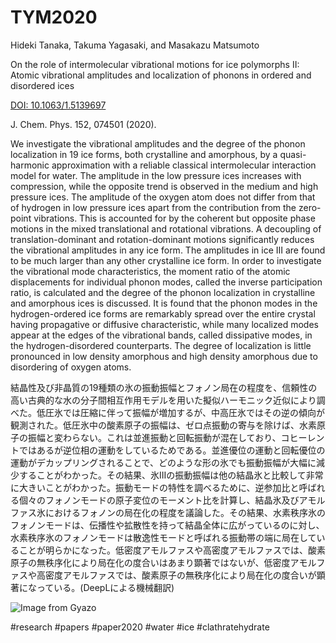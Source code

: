 # TYM2020

Hideki Tanaka, Takuma Yagasaki, and Masakazu Matsumoto

On the role of intermolecular vibrational motions for ice polymorphs II: Atomic vibrational amplitudes and localization of phonons in ordered and disordered ices

[DOI: 10.1063/1.5139697](https://doi.org/10.1063/1.5139697)

J. Chem. Phys. 152, 074501 (2020).

We investigate the vibrational amplitudes and the degree of the phonon localization in 19 ice forms, both crystalline and amorphous, by a quasi-harmonic approximation with a reliable classical intermolecular interaction model for water. The amplitude in the low pressure ices increases with compression, while the opposite trend is observed in the medium and high pressure ices. The amplitude of the oxygen atom does not differ from that of hydrogen in low pressure ices apart from the contribution from the zero-point vibrations. This is accounted for by the coherent but opposite phase motions in the mixed translational and rotational vibrations. A decoupling of translation-dominant and rotation-dominant motions significantly reduces the vibrational amplitudes in any ice form. The amplitudes in ice III are found to be much larger than any other crystalline ice form. In order to investigate the vibrational mode characteristics, the moment ratio of the atomic displacements for individual phonon modes, called the inverse participation ratio, is calculated and the degree of the phonon localization in crystalline and amorphous ices is discussed. It is found that the phonon modes in the hydrogen-ordered ice forms are remarkably spread over the entire crystal having propagative or diffusive characteristic, while many localized modes appear at the edges of the vibrational bands, called dissipative modes, in the hydrogen-disordered counterparts. The degree of localization is little pronounced in low density amorphous and high density amorphous due to disordering of oxygen atoms.

結晶性及び非晶質の19種類の氷の振動振幅とフォノン局在の程度を、信頼性の高い古典的な水の分子間相互作用モデルを用いた擬似ハーモニック近似により調べた。低圧氷では圧縮に伴って振幅が増加するが、中高圧氷ではその逆の傾向が観測された。低圧氷中の酸素原子の振幅は、ゼロ点振動の寄与を除けば、水素原子の振幅と変わらない。これは並進振動と回転振動が混在しており、コヒーレントではあるが逆位相の運動をしているためである。並進優位の運動と回転優位の運動がデカップリングされることで、どのような形の氷でも振動振幅が大幅に減少することがわかった。その結果、氷IIIの振動振幅は他の結晶氷と比較して非常に大きいことがわかった。振動モードの特性を調べるために、逆参加比と呼ばれる個々のフォノンモードの原子変位のモーメント比を計算し、結晶氷及びアモルファス氷におけるフォノンの局在化の程度を議論した。その結果、水素秩序氷のフォノンモードは、伝播性や拡散性を持って結晶全体に広がっているのに対し、水素秩序氷のフォノンモードは散逸性モードと呼ばれる振動帯の端に局在していることが明らかになった。低密度アモルファスや高密度アモルファスでは、酸素原子の無秩序化により局在化の度合いはあまり顕著ではないが、低密度アモルファスや高密度アモルファスでは、酸素原子の無秩序化により局在化の度合いが顕著になっている。(DeepLによる機械翻訳)


![Image from Gyazo](https://i.gyazo.com/757f0454a239577a46f5f77d84bf8060.jpg)

#research
#papers
#paper2020
#water
#ice
#clathratehydrate
